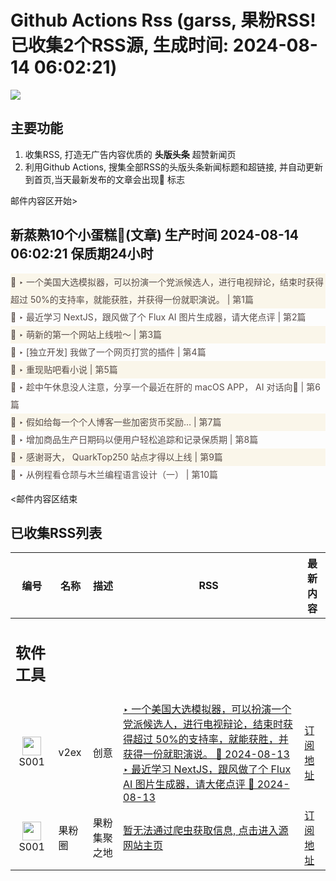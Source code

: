 # Github Actions Rss (garss, 果粉RSS! 已收集2个RSS源, 生成时间: 2024-08-14 06:02:21)

![](https://cdn.jsdelivr.net/gh/xinkeji/garss/_media/ga-rss.png)



## 主要功能
1. 收集RSS, 打造无广告内容优质的 **头版头条** 超赞新闻页
2. 利用Github Actions, 搜集全部RSS的头版头条新闻标题和超链接, 并自动更新到首页,当天最新发布的文章会出现🌈 标志

邮件内容区开始>
<h2>新蒸熟10个小蛋糕🍰(文章) 生产时间 2024-08-14 06:02:21 保质期24小时</h2>

<div style='line-height:3;background-color:#FAF6EA;' ><a href='https://www.v2ex.com/t/1064644#reply10' style="line-height:2;text-decoration:none;display:block;color:#584D49;">🌈 ‣ 一个美国大选模拟器，可以扮演一个党派候选人，进行电视辩论，结束时获得超过 50%的支持率，就能获胜，并获得一份就职演说。 | 第1篇</a></div><div style='line-height:3;' ><a href='https://www.v2ex.com/t/1064701#reply11' style="line-height:2;text-decoration:none;display:block;color:#584D49;">🌈 ‣ 最近学习 NextJS，跟风做了个 Flux AI 图片生成器，请大佬点评 | 第2篇</a></div><div style='line-height:3;background-color:#FAF6EA;' ><a href='https://www.v2ex.com/t/1064718#reply0' style="line-height:2;text-decoration:none;display:block;color:#584D49;">🌈 ‣ 萌新的第一个网站上线啦～ | 第3篇</a></div><div style='line-height:3;' ><a href='https://www.v2ex.com/t/1064692#reply11' style="line-height:2;text-decoration:none;display:block;color:#584D49;">🌈 ‣ [独立开发] 我做了一个网页打赏的插件 | 第4篇</a></div><div style='line-height:3;background-color:#FAF6EA;' ><a href='https://www.v2ex.com/t/1064621#reply14' style="line-height:2;text-decoration:none;display:block;color:#584D49;">🌈 ‣ 重现贴吧看小说 | 第5篇</a></div><div style='line-height:3;' ><a href='https://www.v2ex.com/t/1064604#reply6' style="line-height:2;text-decoration:none;display:block;color:#584D49;">🌈 ‣ 趁中午休息没人注意，分享一个最近在肝的 macOS APP， AI 对话向🫠 | 第6篇</a></div><div style='line-height:3;background-color:#FAF6EA;' ><a href='https://www.v2ex.com/t/1064617#reply7' style="line-height:2;text-decoration:none;display:block;color:#584D49;">🌈 ‣ 假如给每一个个人博客一些加密货币奖励… | 第7篇</a></div><div style='line-height:3;' ><a href='https://www.v2ex.com/t/1064532#reply24' style="line-height:2;text-decoration:none;display:block;color:#584D49;">🌈 ‣ 增加商品生产日期码以便用户轻松追踪和记录保质期 | 第8篇</a></div><div style='line-height:3;background-color:#FAF6EA;' ><a href='https://www.v2ex.com/t/1064599#reply1' style="line-height:2;text-decoration:none;display:block;color:#584D49;">🌈 ‣ 感谢哥大， QuarkTop250 站点才得以上线 | 第9篇</a></div><div style='line-height:3;' ><a href='https://www.v2ex.com/t/1064565#reply0' style="line-height:2;text-decoration:none;display:block;color:#584D49;">🌈 ‣ 从例程看仓颉与木兰编程语言设计（一） | 第10篇</a></div>

<邮件内容区结束

## 已收集RSS列表

| 编号 | 名称 | 描述 | RSS | 最新内容 |
| --- | --- | --- | --- | --- |
| <h2 id="软件工具">软件工具</h2> |  |   |  |  |
| <div id="S001" style="text-align: center;"><img src="https://cdn.jsdelivr.net/gh/zhaoolee/garss/_media/favicon/S001.png" width="30px" style="width:30px;height: auto;"/><br><span>S001</span></div> | v2ex | 创意 | [‣ 一个美国大选模拟器，可以扮演一个党派候选人，进行电视辩论，结束时获得超过 50%的支持率，就能获胜，并获得一份就职演说。 🌈 2024-08-13](https://www.v2ex.com/t/1064644#reply10)<br/>[‣ 最近学习 NextJS，跟风做了个 Flux AI 图片生成器，请大佬点评 🌈 2024-08-13](https://www.v2ex.com/t/1064701#reply11) | [订阅地址](https://www.v2ex.com/feed/tab/creative.xml) |
| <div id="S001" style="text-align: center;"><img src="https://cdn.jsdelivr.net/gh/zhaoolee/garss/_media/favicon/S001.png" width="30px" style="width:30px;height: auto;"/><br><span>S001</span></div> | 果粉圈 | 果粉集聚之地 | [暂无法通过爬虫获取信息, 点击进入源网站主页](https://g0f.cn) | [订阅地址](https://g0f.cn/rss.xml) |



